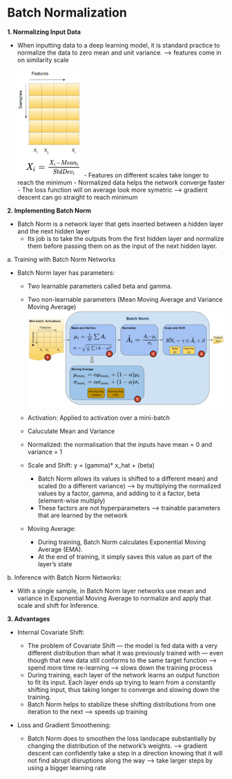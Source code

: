 # **Batch Normalization**


**1. Normalizing Input Data**
- When inputting data to a deep learning model, it is standard practice to normalize the data to zero mean and unit variance. --> features come in on similarity scale

    <img src="images/norm_data.png" width="150" height="250">
  - Features on different scales take longer to reach the minimum
  - Normalized data helps the network converge faster 
  - The loss function will on average look more symetric --> gradient descent can go straight to reach minimum


**2. Implementing Batch Norm**
- Batch Norm is a network layer that gets inserted between a hidden layer and the next hidden layer
  - Its job is to take the outputs from the first hidden layer and normalize them before passing them on as the input of the next hidden layer.
 
a. Training with Batch Norm Networks
  - Batch Norm layer has parameters:
    - Two learnable parameters called beta and gamma.
    - Two non-learnable parameters (Mean Moving Average and Variance Moving Average) 
  ![](images/batch-norm.png)
    
    - Activation: Applied to activation over a mini-batch
    - Caluculate Mean and Variance
    - Normalized: the normalisation that the inputs have mean = 0 and variance = 1
    - Scale and Shift: y = (gamma)* x_hat + (beta)
        - Batch Norm allows its values is shifted to a different mean) and scaled (to a different variance) --> by multiplying the normalized values by a factor, gamma, and adding to it a factor, beta (element-wise multiply)
        - These factors are not hyperparameters --> trainable parameters that are learned by the network
    - Moving Average: 
        - During training, Batch Norm calculates Exponential Moving Average (EMA). 
        - At the end of training, it simply saves this value as part of the layer’s state

b. Inference with Batch Norm Networks:
- With a single sample, in Batch Norm layer networks use mean and variance in Exponential Moving Average to normalize and apply that scale and shift for Inference.

**3. Advantages**
- Internal Covariate Shift: 
    - The problem of Covariate Shift — the model is fed data with a very different distribution than what it was previously trained with — even though that new data still conforms to the same target function --> spend more time re-learning --> slows down the training process
    - During training, each layer of the network learns an output function to fit its input. Each layer ends up trying to learn from a constantly shifting input, thus taking longer to converge and slowing down the training.
    - Batch Norm helps to stabilize these shifting distributions from one iteration to the next --> speeds up training

- Loss and Gradient Smoothening:
    - Batch Norm does to smoothen the loss landscape substantially by changing the distribution of the network’s weights. --> gradient descent can confidently take a step in a direction knowing that it will not find abrupt disruptions along the way --> take larger steps by using a bigger learning rate

